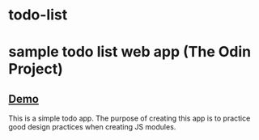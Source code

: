 # todo-list
# sample todo list web app (The Odin Project)

## [Demo](https://kevinv0212.github.io/todo-list/)
This is a simple todo app. The purpose of creating this app is to
practice good design practices when creating JS modules. 